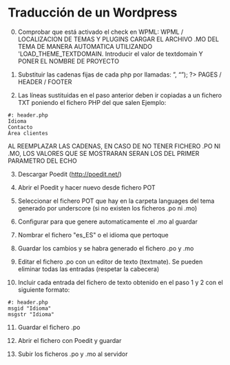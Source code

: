 # Traducción de un Wordpress

0) Comprobar que está activado el check en WPML: 
WPML / LOCALIZACION DE TEMAS Y PLUGINS
CARGAR EL ARCHIVO .MO DEL TEMA DE MANERA AUTOMATICA UTILIZANDO 'LOAD_THEME_TEXTDOMAIN. Introducir el valor de textdomain Y PONER EL NOMBRE DE PROYECTO

1) Substituir las cadenas fijas de cada php por llamadas: <?php echo __(“<LITERAL>”, “<NOMBRE_DE_PROYECTO>”); ?> 
PAGES / HEADER / FOOTER

2) Las líneas sustituidas en el paso anterior deben ir copiadas a un fichero TXT poniendo el fichero PHP del que salen 
Ejemplo:
```
#: header.php
Idioma 
Contacto
Área clientes
```

AL REEMPLAZAR LAS CADENAS, EN CASO DE NO TENER FICHERO .PO NI .MO, LOS VALORES QUE SE MOSTRARAN SERAN LOS DEL PRIMER PARAMETRO DEL ECHO

3) Descargar Poedit (http://poedit.net/) 

4) Abrir el Poedit y hacer nuevo desde fichero POT

5) Seleccionar el fichero POT que hay en la carpeta languages del tema generado por underscore (si no existen los ficheros .po ni .mo)

6) Configurar para que genere automaticamente el .mo al guardar

7) Nombrar el fichero "es_ES" o el idioma que pertoque

8) Guardar los cambios y se habra generado el fichero .po y .mo

9) Editar el fichero .po con un editor de texto (textmate). Se pueden eliminar todas las entradas (respetar la cabecera)

10) Incluir cada entrada del fichero de texto obtenido en el paso 1 y 2 con el siguiente formato:
```
#: header.php
msgid "Idioma"
msgstr "Idioma"
```
11) Guardar el fichero .po

12) Abrir el fichero con Poedit y guardar

13) Subir los ficheros .po y .mo al servidor


